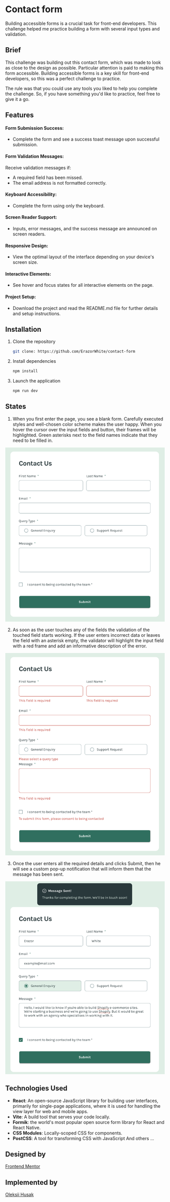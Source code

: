 # Contact form

Building accessible forms is a crucial task for front-end developers. 
This challenge helped me practice building a form with several input types and validation.

## Brief

This challenge was building out this contact form, which was made to look as close to the design as possible. Particular attention is paid to making this form accessible. Building accessible forms is a key skill for front-end developers, so this was a perfect challenge to practice.

The rule was that you could use any tools you liked to help you complete the challenge. So, if you have something you'd like to practice, feel free to give it a go.

## Features

#### Form Submission Success: 
- Complete the form and see a success toast message upon successful submission.
#### Form Validation Messages:
Receive validation messages if:
- A required field has been missed.
- The email address is not formatted correctly.
#### Keyboard Accessibility:
- Complete the form using only the keyboard.
#### Screen Reader Support:
- Inputs, error messages, and the success message are announced on screen readers.
#### Responsive Design:
- View the optimal layout of the interface depending on your device's screen size.
#### Interactive Elements:
- See hover and focus states for all interactive elements on the page.
#### Project Setup:
- Download the project and read the README.md file for further details and setup instructions.

## Installation

1.  Clone the repository
    ```sh
    git clone: https://github.com/ErazorWhite/contact-form
    ```
2.  Install dependencies
    ```sh
    npm install
    ```
3.  Launch the application
    ```sh
    npm run dev
    ```

## States

1.  When you first enter the page, you see a blank form.
Carefully executed styles and well-chosen color scheme makes the user happy.
When you hover the cursor over the input fields and button, their frames will be highlighted.
Green asterisks next to the field names indicate that they need to be filled in.

![](/src/assets/img/form_empty.png)

2. As soon as the user touches any of the fields the validation of the touched field starts working.
   If the user enters incorrect data or leaves the field with an asterisk empty, the validator will highlight the input field with a red frame and add an informative description of the error.

![](/src/assets/img/form_validation.png)

3. Once the user enters all the required details and clicks Submit, then he will see a custom pop-up notification that will inform them that the message has been sent.

![](/src/assets/img/form_submitted.png)

## Technologies Used

- **React**: An open-source JavaScript library for building user interfaces,
  primarily for single-page applications, where it is used for handling the view
  layer for web and mobile apps.
- **Vite**: A build tool that serves your code locally.
- **Formik**: the world's most popular open source form library for React and React Native.
- **CSS Modules**: Locally-scoped CSS for components.
- **PostCSS**: A tool for transforming CSS with JavaScript
  And others ...

## Designed by

[Frontend Mentor](https://www.frontendmentor.io/challenges/contact-form--G-hYlqKJj)

## Implemented by

[Oleksii Husak](https://www.linkedin.com/in/oleksii-husak/)